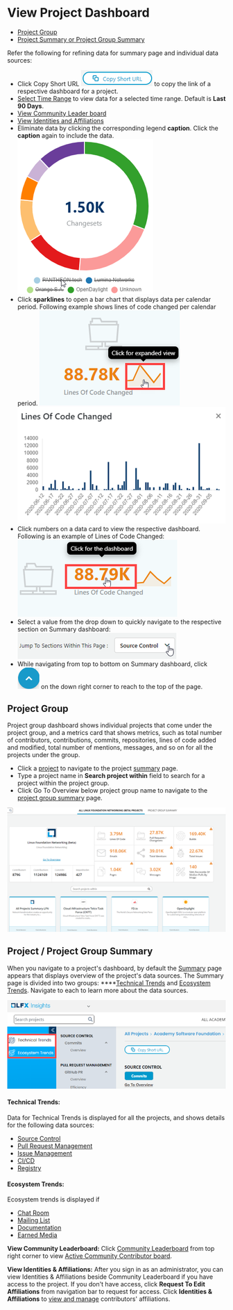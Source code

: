 # View Project Dashboard

* [Project Group](./#project-group)
* [Project Summary or Project Group Summary](./#project-project-group-summary)

Refer the following for refining data for summary page and individual data sources:

* Click Copy Short URL ![](../../.gitbook/assets/copy-short-url.png) to copy the link of a respective dashboard for a project.
* [Select Time Range](../filter-data/select-time-range.md) to view data for a selected time range. Default is **Last 90 Days**.
* [View Community Leader board](community-leader-board/)
* [View Identities and Affiliations](../identities-and-affiliations/)
* Eliminate data by clicking the corresponding legend **caption**. Click the **caption** again to include the data.  ![](../../.gitbook/assets/exclude-data.png)
* Click **sparklines** to open a bar chart that displays data per calendar period. Following example shows lines of code changed per calendar period.   ![](../../.gitbook/assets/sparkly-line.png) ![](../../.gitbook/assets/sparkly-line-expanded.png) 
* Click numbers on a data card to view the respective dashboard. Following is an example of Lines of Code Changed:  ![](../../.gitbook/assets/click-for-dashboard%20%281%29.png) 
* Select a value from the drop down to quickly navigate to the respective section on Summary dashboard: ![](../../.gitbook/assets/summary-drop-down%20%281%29.png) 
* While navigating from top to bottom on Summary dashboard, click ![](../../.gitbook/assets/summary-dashboard-up-arrow.png) on the down right corner to reach to the top of the page.

## Project Group

Project group dashboard shows individual projects that come under the project group, and a metrics card that shows metrics, such as total number of contributors, contributions, commits, repositories, lines of code added and modified, total number of mentions, messages, and so on for all the projects under the group.

* Click a [project](./#project-project-group-summary) to navigate to the project [summary](summary.md) page.
* Type a project name in **Search project within** field to search for a project within the project group.
* Click Go To Overview below project group name to navigate to the [project group summary](summary.md) page.

![Project Group Dashboard](../../.gitbook/assets/project-group-dashboard.png)

## Project / Project Group Summary

When you navigate to a project's dashboard, by default the [Summary](summary.md) page appears that displays overview of the project's data sources. The Summary page is divided into two groups: ****[Technical Trends](./#technical-trends) and [Ecosystem Trends](./#ecosystem-trends). Navigate to each to learn more about the data sources.

![Technical and Ecosystem Trends](../../.gitbook/assets/technical-trends-and-ecosystem-trends.png)

#### Technical Trends:

Data for Technical Trends is displayed for all the projects, and shows details for the following data sources:

* [Source Control](summary.md#source-control)
* [Pull Request Management](pull-request-management/)
* [Issue Management](summary.md#issue-management)
* [CI/CD](summary.md#ci-cd)
* [Registry](summary.md#registry)

#### Ecosystem Trends:

Ecosystem trends is displayed if 

* [Chat Room](summary.md#chat-room)
* [Mailing List](summary.md#mailing-list)
* [Documentation](summary.md#documentation)
* [Earned Media](summary.md#earned-media)

**View Community Leaderboard:** Click [Community Leaderboard](community-leader-board/) from top right corner to view [Active Community Contributor board](community-leader-board/active-community-contributor-board.md).

**View Identities & Affiliations:** After you sign in as an administrator, you can view Identities & Affiliations beside Community Leaderboard if you have access to the project. If you don't have access, click **Request To Edit Affiliations** from navigation bar to request for access. Click **Identities & Affiliations** to [view and manage](../identities-and-affiliations/) contributors' affiliations.

